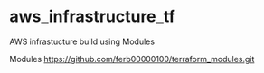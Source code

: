 # aws_infrastructure_tf

AWS infrastucture build using Modules

Modules 
https://github.com/ferb00000100/terraform_modules.git